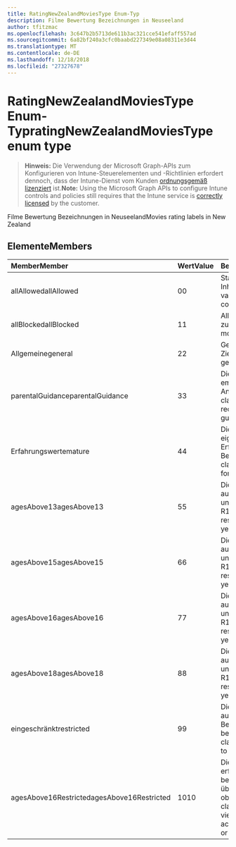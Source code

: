 ```yaml
---
title: RatingNewZealandMoviesType Enum-Typ
description: Filme Bewertung Bezeichnungen in Neuseeland
author: tfitzmac
ms.openlocfilehash: 3c647b2b5713de611b3ac321cce541efaff557ad
ms.sourcegitcommit: 6a82bf240a3cfc0baabd227349e08a08311e3d44
ms.translationtype: MT
ms.contentlocale: de-DE
ms.lasthandoff: 12/18/2018
ms.locfileid: "27327678"
---
```

# <a name="ratingnewzealandmoviestype-enum-type"></a><span data-ttu-id="5cb9c-103">RatingNewZealandMoviesType Enum-Typ</span><span class="sxs-lookup"><span data-stu-id="5cb9c-103">ratingNewZealandMoviesType enum type</span></span>

> <span data-ttu-id="5cb9c-104">**Hinweis:** Die Verwendung der Microsoft Graph-APIs zum Konfigurieren von Intune-Steuerelementen und -Richtlinien erfordert dennoch, dass der Intune-Dienst vom Kunden [ordnungsgemäß lizenziert](https://go.microsoft.com/fwlink/?linkid=839381) ist.</span><span class="sxs-lookup"><span data-stu-id="5cb9c-104">**Note:** Using the Microsoft Graph APIs to configure Intune controls and policies still requires that the Intune service is [correctly licensed](https://go.microsoft.com/fwlink/?linkid=839381) by the customer.</span></span>

<span data-ttu-id="5cb9c-105">Filme Bewertung Bezeichnungen in Neuseeland</span><span class="sxs-lookup"><span data-stu-id="5cb9c-105">Movies rating labels in New Zealand</span></span>
## <a name="members"></a><span data-ttu-id="5cb9c-106">Elemente</span><span class="sxs-lookup"><span data-stu-id="5cb9c-106">Members</span></span>
|<span data-ttu-id="5cb9c-107">Member</span><span class="sxs-lookup"><span data-stu-id="5cb9c-107">Member</span></span>|<span data-ttu-id="5cb9c-108">Wert</span><span class="sxs-lookup"><span data-stu-id="5cb9c-108">Value</span></span>|<span data-ttu-id="5cb9c-109">Beschreibung</span><span class="sxs-lookup"><span data-stu-id="5cb9c-109">Description</span></span>|
|:---|:---|:---|
|<span data-ttu-id="5cb9c-110">allAllowed</span><span class="sxs-lookup"><span data-stu-id="5cb9c-110">allAllowed</span></span>|<span data-ttu-id="5cb9c-111">0</span><span class="sxs-lookup"><span data-stu-id="5cb9c-111">0</span></span>|<span data-ttu-id="5cb9c-112">Standardwert, alle Filme Inhalte zulassen</span><span class="sxs-lookup"><span data-stu-id="5cb9c-112">Default value, allow all movies content</span></span>|
|<span data-ttu-id="5cb9c-113">allBlocked</span><span class="sxs-lookup"><span data-stu-id="5cb9c-113">allBlocked</span></span>|<span data-ttu-id="5cb9c-114">1</span><span class="sxs-lookup"><span data-stu-id="5cb9c-114">1</span></span>|<span data-ttu-id="5cb9c-115">Alle Inhalte Filme nicht zulassen</span><span class="sxs-lookup"><span data-stu-id="5cb9c-115">Do not allow any movies content</span></span>|
|<span data-ttu-id="5cb9c-116">Allgemeine</span><span class="sxs-lookup"><span data-stu-id="5cb9c-116">general</span></span>|<span data-ttu-id="5cb9c-117">2</span><span class="sxs-lookup"><span data-stu-id="5cb9c-117">2</span></span>|<span data-ttu-id="5cb9c-118">Geeignet für allgemeine Zielgruppen</span><span class="sxs-lookup"><span data-stu-id="5cb9c-118">Suitable for general audience</span></span>|
|<span data-ttu-id="5cb9c-119">parentalGuidance</span><span class="sxs-lookup"><span data-stu-id="5cb9c-119">parentalGuidance</span></span>|<span data-ttu-id="5cb9c-120">3</span><span class="sxs-lookup"><span data-stu-id="5cb9c-120">3</span></span>|<span data-ttu-id="5cb9c-121">Die Bild-Klassifizierung empfiehlt Eltern Anleitungen</span><span class="sxs-lookup"><span data-stu-id="5cb9c-121">The PG classification recommends parental guidance</span></span>|
|<span data-ttu-id="5cb9c-122">Erfahrungswerte</span><span class="sxs-lookup"><span data-stu-id="5cb9c-122">mature</span></span>|<span data-ttu-id="5cb9c-123">4</span><span class="sxs-lookup"><span data-stu-id="5cb9c-123">4</span></span>|<span data-ttu-id="5cb9c-124">Die M-Klassifizierung eignet sich für über Erfahrungswerte zur Benutzergruppe</span><span class="sxs-lookup"><span data-stu-id="5cb9c-124">The M classification is suitable for mature audience</span></span>|
|<span data-ttu-id="5cb9c-125">agesAbove13</span><span class="sxs-lookup"><span data-stu-id="5cb9c-125">agesAbove13</span></span>|<span data-ttu-id="5cb9c-126">5</span><span class="sxs-lookup"><span data-stu-id="5cb9c-126">5</span></span>|<span data-ttu-id="5cb9c-127">Die R13 Klassifikation ist auf Personen 13 Jahre und über beschränkt</span><span class="sxs-lookup"><span data-stu-id="5cb9c-127">The R13 classification is restricted to persons 13 years and over</span></span>|
|<span data-ttu-id="5cb9c-128">agesAbove15</span><span class="sxs-lookup"><span data-stu-id="5cb9c-128">agesAbove15</span></span>|<span data-ttu-id="5cb9c-129">6</span><span class="sxs-lookup"><span data-stu-id="5cb9c-129">6</span></span>|<span data-ttu-id="5cb9c-130">Die R15 Klassifikation ist auf Personen 15 Jahre und über beschränkt</span><span class="sxs-lookup"><span data-stu-id="5cb9c-130">The R15 classification is restricted to persons 15 years and over</span></span>|
|<span data-ttu-id="5cb9c-131">agesAbove16</span><span class="sxs-lookup"><span data-stu-id="5cb9c-131">agesAbove16</span></span>|<span data-ttu-id="5cb9c-132">7</span><span class="sxs-lookup"><span data-stu-id="5cb9c-132">7</span></span>|<span data-ttu-id="5cb9c-133">Die R16 Klassifikation ist auf Personen 16 Jahre und über beschränkt</span><span class="sxs-lookup"><span data-stu-id="5cb9c-133">The R16 classification is restricted to persons 16 years and over</span></span>|
|<span data-ttu-id="5cb9c-134">agesAbove18</span><span class="sxs-lookup"><span data-stu-id="5cb9c-134">agesAbove18</span></span>|<span data-ttu-id="5cb9c-135">8</span><span class="sxs-lookup"><span data-stu-id="5cb9c-135">8</span></span>|<span data-ttu-id="5cb9c-136">Die R18 Klassifikation ist auf Personen 18 Jahre und über beschränkt</span><span class="sxs-lookup"><span data-stu-id="5cb9c-136">The R18 classification is restricted to persons 18 years and over</span></span>|
|<span data-ttu-id="5cb9c-137">eingeschränkt</span><span class="sxs-lookup"><span data-stu-id="5cb9c-137">restricted</span></span>|<span data-ttu-id="5cb9c-138">9</span><span class="sxs-lookup"><span data-stu-id="5cb9c-138">9</span></span>|<span data-ttu-id="5cb9c-139">Die R-Klassifikation ist auf eine bestimmte Benutzergruppe beschränkt</span><span class="sxs-lookup"><span data-stu-id="5cb9c-139">The R classification is restricted to a certain audience</span></span>|
|<span data-ttu-id="5cb9c-140">agesAbove16Restricted</span><span class="sxs-lookup"><span data-stu-id="5cb9c-140">agesAbove16Restricted</span></span>|<span data-ttu-id="5cb9c-141">10</span><span class="sxs-lookup"><span data-stu-id="5cb9c-141">10</span></span>|<span data-ttu-id="5cb9c-142">Die Klassifizierung RP16 erfordert Viewer unter 16 begleitet durch ein übergeordnetes oder oben</span><span class="sxs-lookup"><span data-stu-id="5cb9c-142">The RP16 classification requires viewers under 16 accompanied by a parent or an adult</span></span>|



